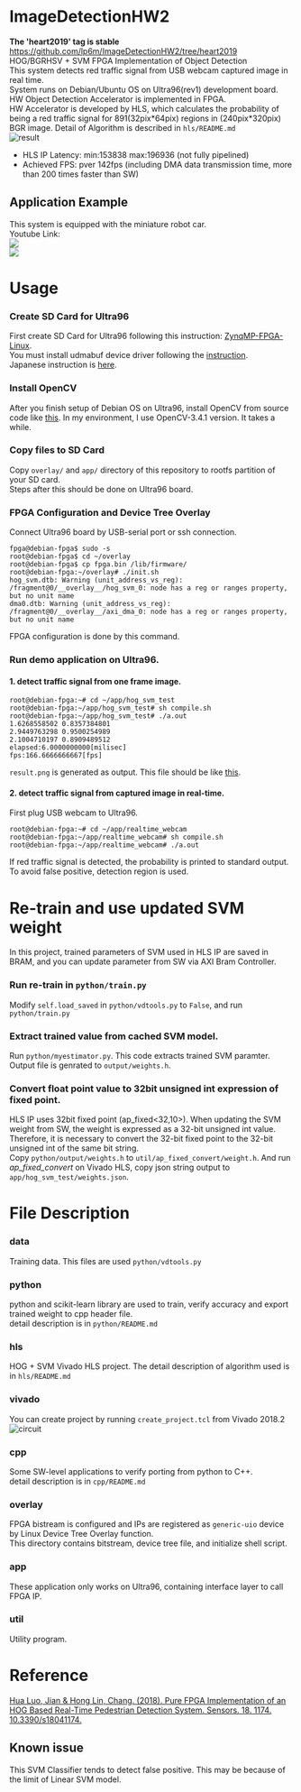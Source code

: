 # ImageDetectionHW2  
**The 'heart2019' tag is stable**  https://github.com/lp6m/ImageDetectionHW2/tree/heart2019      
HOG/BGRHSV + SVM FPGA Implementation of Object Detection  
This system detects red traffic signal from USB webcam captured image in real time.  
System runs on Debian/Ubuntu OS on Ultra96(rev1) development board. HW Object Detection Accelerator is implemented in FPGA.  
HW Accelerator is developed by HLS, which calculates the probability of being a red traffic signal for 891(32pix\*64pix) regions in (240pix\*320pix) BGR image.
Detail of Algorithm is described in `hls/README.md`  
![result](https://github.com/lp6m/ImageDetectionHW2/blob/image/result.png?raw=true)  
- HLS IP Latency: min:153838 max:196936 (not fully pipelined)  
- Achieved FPS: pver 142fps (including DMA data transmission time, more than 200 times faster than SW)  

## Application Example  
This system is equipped with the miniature robot car.  
Youtube Link:  
[![](https://img.youtube.com/vi/qpykwwZaatw/0.jpg)](https://www.youtube.com/watch?v=qpykwwZaatw)  
[![](https://img.youtube.com/vi/zwXOoCu3Y1Q/0.jpg)](https://www.youtube.com/watch?v=zwXOoCu3Y1Q)  

# Usage  
### Create SD Card for Ultra96  
First create SD Card for Ultra96 following this instruction: [ZynqMP-FPGA-Linux](https://github.com/ikwzm/ZynqMP-FPGA-Linux).  
You must install udmabuf device driver following the [instruction](https://github.com/ikwzm/ZynqMP-FPGA-Linux/blob/master/doc/build/device-drivers.md).    
Japanese instruction is [here](https://qiita.com/ikwzm/items/975ab6997905700dd2e0).  
### Install OpenCV  
After you finish setup of Debian OS on Ultra96, install OpenCV from source code like [this](https://gist.github.com/okanon/c09669f3ff3351c864742bc2754b01ea). In my environment, I use OpenCV-3.4.1 version. It takes a while.  
### Copy files to SD Card  
Copy `overlay/` and `app/` directory of this repository to rootfs partition of your SD card.  
Steps after this should be done on Ultra96 board.  
### FPGA Configuration and Device Tree Overlay  
Connect Ultra96 board by USB-serial port or ssh connection.
```
fpga@debian-fpga$ sudo -s
root@debian-fpga$ cd ~/overlay
root@debian-fpga$ cp fpga.bin /lib/firmware/
root@debian-fpga:~/overlay# ./init.sh 
hog_svm.dtb: Warning (unit_address_vs_reg): /fragment@0/__overlay__/hog_svm_0: node has a reg or ranges property, but no unit name
dma0.dtb: Warning (unit_address_vs_reg): /fragment@0/__overlay__/axi_dma_0: node has a reg or ranges property, but no unit name
```
FPGA configuration is done by this command.  
### Run demo application on Ultra96.  
#### 1. detect traffic signal from one frame image.  
```
root@debian-fpga:~# cd ~/app/hog_svm_test
root@debian-fpga:~/app/hog_svm_test# sh compile.sh
root@debian-fpga:~/app/hog_svm_test# ./a.out
1.6268558502 0.8357384801
2.9449763298 0.9500254989
2.1004710197 0.8909489512
elapsed:6.0000000000[milisec]
fps:166.6666666667[fps]
```  
`result.png` is generated as output. This file should be like [this](https://github.com/lp6m/ImageDetectionHW2/blob/image/frame.png?raw=true).

#### 2. detect traffic signal from captured image in real-time.  
First plug USB webcam to Ultra96.  
```
root@debian-fpga:~# cd ~/app/realtime_webcam
root@debian-fpga:~/app/realtime_webcam# sh compile.sh
root@debian-fpga:~/app/realtime_webcam# ./a.out
```
If red traffic signal is detected, the probability is printed to standard output.  
To avoid false positive, detection region is used.  
# Re-train and use updated SVM weight  
In this project, trained parameters of SVM used in HLS IP are saved in BRAM, and you can update parameter from SW via AXI Bram Controller.  
### Run re-train in `python/train.py`  
Modify `self.load_saved` in `python/vdtools.py` to `False`, and run `python/train.py`  
### Extract trained value from cached SVM model.  
Run `python/myestimator.py`. This code extracts trained SVM paramter. Output file is genrated to `output/weights.h`.  
### Convert float point value to 32bit unsigned int expression of fixed point.
HLS IP uses 32bit fixed point (ap_fixed<32,10>). When updating the SVM weight from SW, the weight is expressed as a 32-bit unsigned int value. Therefore, it is necessary to convert the 32-bit fixed point to the 32-bit unsigned int of the same bit string.  
Copy `python/output/weights.h` to `util/ap_fixed_convert/weight.h`. And run *ap_fixed_convert* on Vivado HLS, copy json string output to `app/hog_svm_test/weights.json`.  

# File Description  
### data  
Training data. This files are used `python/vdtools.py`  
### python  
python and scikit-learn library are used to train, verify accuracy and export trained weight to cpp header file.  
detail description is in `python/README.md`  
### hls  
HOG + SVM Vivado HLS project.
The detail description of algorithm used is in `hls/README.md`
### vivado  
You can create project by running `create_project.tcl` from Vivado 2018.2 
![circuit](vivado/circuit.png)  
### cpp  
Some SW-level applications to verify porting from python to C++.  
detail description is in `cpp/README.md`  
### overlay  
FPGA bistream is configured and IPs are registered as `generic-uio` device by Linux Device Tree Overlay function.  
This directory contains bitstream, device tree file, and initialize shell script.  
### app  
These application only works on Ultra96, containing interface layer to call FPGA IP.
### util  
Utility program.

# Reference  
[Hua Luo, Jian & Hong Lin, Chang. (2018). Pure FPGA Implementation of an HOG Based Real-Time Pedestrian Detection System. Sensors. 18. 1174. 10.3390/s18041174.](https://www.ncbi.nlm.nih.gov/pubmed/29649146)  

## Known issue  
This SVM Classifier tends to detect false positive. This may be because of the limit of Linear SVM model.
